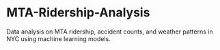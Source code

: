 # MTA-Ridership-Analysis
Data analysis on MTA ridership, accident counts, and weather patterns in NYC using machine learning models.
